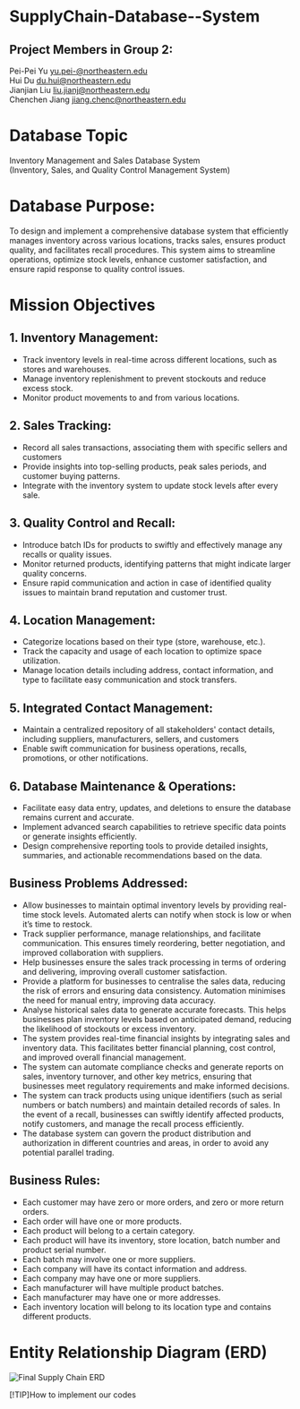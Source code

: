 # SupplyChain-Database--System

## Project Members in Group 2:

Pei-Pei Yu yu.pei-@northeastern.edu  
Hui Du du.hui@northeastern.edu  
Jianjian Liu liu.jianj@northeastern.edu  
Chenchen Jiang jiang.chenc@northeastern.edu

# Database Topic

Inventory Management and Sales Database System  
(Inventory, Sales, and Quality Control Management System)

# Database Purpose:

To design and implement a comprehensive database system that efficiently manages inventory across various locations, tracks sales, ensures product quality, and facilitates recall procedures. This system aims to streamline operations, optimize stock levels, enhance customer satisfaction, and ensure rapid response to quality control issues.

# Mission Objectives

## 1. Inventory Management:

- Track inventory levels in real-time across different locations, such as stores and warehouses.
- Manage inventory replenishment to prevent stockouts and reduce excess stock.
- Monitor product movements to and from various locations.

## 2. Sales Tracking:

- Record all sales transactions, associating them with specific sellers and customers
- Provide insights into top-selling products, peak sales periods, and customer buying patterns.
- Integrate with the inventory system to update stock levels after every sale.

## 3. Quality Control and Recall:

- Introduce batch IDs for products to swiftly and effectively manage any recalls or quality issues.
- Monitor returned products, identifying patterns that might indicate larger quality concerns.
- Ensure rapid communication and action in case of identified quality issues to maintain brand reputation and customer trust.

## 4. Location Management:

- Categorize locations based on their type (store, warehouse, etc.).
- Track the capacity and usage of each location to optimize space utilization.
- Manage location details including address, contact information, and type to facilitate easy communication and stock transfers.

## 5. Integrated Contact Management:

- Maintain a centralized repository of all stakeholders' contact details, including suppliers, manufacturers, sellers, and customers
- Enable swift communication for business operations, recalls, promotions, or other notifications.

## 6. Database Maintenance & Operations:

- Facilitate easy data entry, updates, and deletions to ensure the database remains current and accurate.
- Implement advanced search capabilities to retrieve specific data points or generate insights efficiently.
- Design comprehensive reporting tools to provide detailed insights, summaries, and actionable recommendations based on the data.

## Business Problems Addressed:

- Allow businesses to maintain optimal inventory levels by providing real-time stock levels. Automated alerts can notify when stock is low or when it’s time to restock.
- Track supplier performance, manage relationships, and facilitate communication. This ensures timely reordering, better negotiation, and improved collaboration with suppliers.
- Help businesses ensure the sales track processing in terms of ordering and delivering, improving overall customer satisfaction.
- Provide a platform for businesses to centralise the sales data, reducing the risk of errors and ensuring data consistency. Automation minimises the need for manual entry, improving data accuracy.
- Analyse historical sales data to generate accurate forecasts. This helps businesses plan inventory levels based on anticipated demand, reducing the likelihood of stockouts or excess inventory.
- The system provides real-time financial insights by integrating sales and inventory data. This facilitates better financial planning, cost control, and improved overall financial management.
- The system can automate compliance checks and generate reports on sales, inventory turnover, and other key metrics, ensuring that businesses meet regulatory requirements and make informed decisions.
- The system can track products using unique identifiers (such as serial numbers or batch numbers) and maintain detailed records of sales. In the event of a recall, businesses can swiftly identify affected products, notify customers, and manage the recall process efficiently.
- The database system can govern the product distribution and authorization in different countries and areas, in order to avoid any potential parallel trading.

## Business Rules:

- Each customer may have zero or more orders, and zero or more return orders.
- Each order will have one or more products.
- Each product will belong to a certain category.
- Each product will have its inventory, store location, batch number and product serial number.
- Each batch may involve one or more suppliers.
- Each company will have its contact information and address.
- Each company may have one or more suppliers.
- Each manufacturer will have multiple product batches.
- Each manufacturer may have one or more addresses.
- Each inventory location will belong to its location type and contains different products.

# Entity Relationship Diagram (ERD)

![Final Supply Chain ERD](https://github.com/jyu7771992/SupplyChain-Database--System/assets/122926291/77e44192-475c-4b85-b639-bff286093721)

[!TIP]How to implement our codes

[^1]: Please create all SQL DDL tables in create table.sql and then insert data from data.sql and then implement test file or encryption file to see the data result.
[^2]: You can find the data visualization report in the data visualization file, including codes and data result from SQL DDL and python.
[^3]: Make sure do the housekeeping and drop table to prevent duplicates table in your database.
